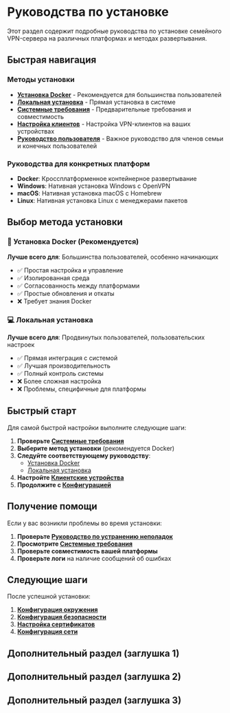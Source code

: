 # Руководства по установке

Этот раздел содержит подробные руководства по установке семейного VPN-сервера на различных платформах и методах развертывания.

## Быстрая навигация

### Методы установки
- **[Установка Docker](docker.md)** - Рекомендуется для большинства пользователей
- **[Локальная установка](local.md)** - Прямая установка в системе
- **[Системные требования](requirements.md)** - Предварительные требования и совместимость
- **[Настройка клиентов](client-setup.md)** - Настройка VPN-клиентов на ваших устройствах
- **[Руководство пользователя](user-guide.md)** - Важное руководство для членов семьи и конечных пользователей

### Руководства для конкретных платформ
- **Docker**: Кроссплатформенное контейнерное развертывание
- **Windows**: Нативная установка Windows с OpenVPN
- **macOS**: Нативная установка macOS с Homebrew
- **Linux**: Нативная установка Linux с менеджерами пакетов

## Выбор метода установки

### 🐳 Установка Docker (Рекомендуется)
**Лучше всего для**: Большинства пользователей, особенно начинающих
- ✅ Простая настройка и управление
- ✅ Изолированная среда
- ✅ Согласованность между платформами
- ✅ Простые обновления и откаты
- ❌ Требует знания Docker

### 💻 Локальная установка
**Лучше всего для**: Продвинутых пользователей, пользовательских настроек
- ✅ Прямая интеграция с системой
- ✅ Лучшая производительность
- ✅ Полный контроль системы
- ❌ Более сложная настройка
- ❌ Проблемы, специфичные для платформы

## Быстрый старт

Для самой быстрой настройки выполните следующие шаги:

1. **Проверьте [Системные требования](requirements.md)**
2. **Выберите метод установки** (рекомендуется Docker)
3. **Следуйте соответствующему руководству**:
   - [Установка Docker](docker.md)
   - [Локальная установка](local.md)
4. **Настройте [Клиентские устройства](client-setup.md)**
5. **Продолжите с [Конфигурацией](../configuration/)**

## Получение помощи

Если у вас возникли проблемы во время установки:

1. **Проверьте [Руководство по устранению неполадок](../troubleshooting/)**
2. **Просмотрите [Системные требования](requirements.md)**
3. **Проверьте совместимость вашей платформы**
4. **Проверьте логи** на наличие сообщений об ошибках

## Следующие шаги

После успешной установки:

1. **[Конфигурация окружения](../configuration/environment.md)**
2. **[Конфигурация безопасности](../configuration/security.md)**
3. **[Настройка сертификатов](../configuration/certificates.md)**
4. **[Конфигурация сети](../configuration/networking.md)**

<!-- auto-added placeholders to match EN structure -->

## Дополнительный раздел (заглушка 1)


## Дополнительный раздел (заглушка 2)


## Дополнительный раздел (заглушка 3)
